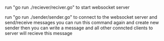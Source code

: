 run "go run ./reciever/reciver.go" to start websocket server

run "go run ./sender/sender.go" to connect to the websocket server and send/receive messages
you can run this command again and create new sender then you can write a message and all other conncted clients to server will recieve this message
